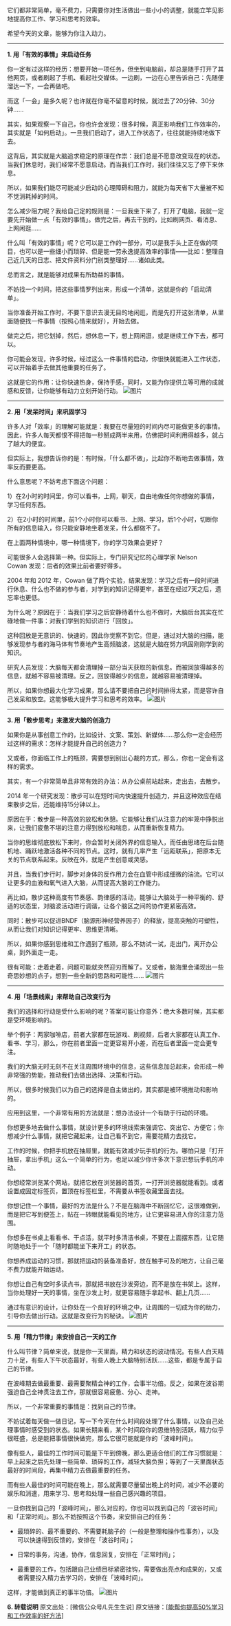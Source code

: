 它们都非常简单，毫不费力，只需要你对生活做出一些小小的调整，就能立竿见影地提高你工作、学习和思考的效率。

希望今天的文章，能够为你注入动力。

------------------------------------------------------------------------
**1. 用「有效的事情」来启动任务**

你一定有过这样的经历：想要开始一项任务，但坐到电脑前，却总是随手打开了其他网页，或者刷起了手机、看起社交媒体。一边刷，一边在心里告诉自己：先随便溜达一下，一会再做吧。

而这「一会」是多久呢？也许就在你毫不留意的时候，就过去了20分钟、30分钟……

其实，如果观察一下自己，你也许会发现：很多时候，真正影响我们工作效率的，其实就是「如何启动」。一旦我们启动了，进入工作状态了，往往就能持续地做下去。

这背后，其实就是大脑追求稳定的原理在作祟：我们总是不愿意改变现在的状态。当我们休息时，我们经常不愿意启动。而当我们工作时，我们往往又忘了停下来休息。

所以，如果我们能尽可能减少启动的心理障碍和阻力，就能为每天省下大量被不知不觉消耗掉的时间。

怎么减少阻力呢？我给自己定的规则是：一旦我坐下来了，打开了电脑，我就一定要先开始做一点「有效的事情」。做完之后，再去干别的，比如刷网页、看消息、上网闲逛……

什么叫「有效的事情」呢？它可以是工作的一部分，可以是我手头上正在做的项目，也可以是一些细小而琐碎、但是能一劳永逸提高效率的事情——比如：整理自己近几天的日志、把文件资料分门别类整理好……诸如此类。

总而言之，就是能够对成果有所助益的事情。

不妨找一个时间，把这些事情罗列出来，形成一个清单，这就是你的「启动清单」。

当你准备开始工作时，不要下意识去漫无目的地闲逛，而是先打开这张清单，从里面随便找一件事情（按照心情来就好），开始去做。

做完之后，把它划掉，然后，想休息一下，想上网闲逛，或是继续工作下去，都可以。

你可能会发现，许多时候，经过这么一件事情的启动，你很快就能进入工作状态，可以开始着手去做其他重要的任务了。

这就是它的作用：让你快速热身，保持手感，同时，又能为你提供立等可用的成就感和反馈，让你能够有动力立刻开始行动。
![图片](<https://xiangce-1251040110.file.myqcloud.com/images/81/agressor/2025/07/WwihJOOXTzXvQo36AicOCpW3poW6UM.png>)

------------------------------------------------------------------------
**2. 用「发呆时间」来巩固学习**

许多人对「效率」的理解可能就是：我要在尽量短的时间内尽可能做更多的事情。因此，许多人每天都恨不得把每一秒掰成两半来用，仿佛把时间利用得越多，就占了越大的便宜。

但实际上，我想告诉你的是：有时候，「什么都不做」，比起你不断地去做事情，效率反而要更高。

什么意思呢？不妨考虑下面这个问题：

1）在2小时的时间里，你可以看书，上网，聊天，自由地做任何你想做的事情，学习任何东西。

2）在2小时的时间里，前1个小时你可以看书、上网、学习，后1个小时，切断你所有的信息输入，你只能安静地坐着发呆，什么都做不了。

在上面两种情境中，哪一种情境下，你的学习效果会更好？

可能很多人会选择第一种。但实际上，专门研究记忆的心理学家 Nelson Cowan 发现：后者的效果比前者要好得多。

2004 年和 2012 年，Cowan 做了两个实验，结果发现：学习之后有一段时间进行休息、什么也不做的参与者，对学到的知识记得更牢，甚至在经过7天之后，遗忘率也更低。

为什么呢？原因在于：当我们学习之后安静待着什么也不做时，大脑后台其实在忙碌地做一件事：对我们学到的知识进行「回放」。

这种回放是无意识的、快速的，因此你觉察不到它。但是，通过对大脑的扫描，能够发现参与者的海马体有节奏地产生高频脑波，这就是大脑在努力巩固刚刚学到的知识。

研究人员发现：大脑每天都会清理掉一部分当天获取的新信息。而被回放得越多的信息，就越不容易被清理。反之，回放得越少的信息，就越容易被清理掉。

所以，如果你想最大化学习成果，那么请不要把自己的时间排得太紧，而是容许自己发呆和放空。这能够极大提升学习和思考的效率。
![图片](<https://xiangce-1251040110.file.myqcloud.com/images/81/agressor/2025/07/vrR237r3R2vf6rqRU7EE7R7E3pvcV7.png>)

------------------------------------------------------------------------
**3. 用「散步思考」来激发大脑的创造力**

如果你是从事创意工作的，比如设计、文案、策划、新媒体……那么你一定会经历过这样的需求：怎样才能提升自己的创造力？

又或者，你面临工作上的瓶颈，需要想到别出心裁的方式，那么，你也一定会有这样的需求。

其实，有一个非常简单且非常有效的办法：从办公桌前站起来，走出去，去散步。

2014 年一个研究发现：散步可以在短时间内快速提升创造力，并且这种效应在结束散步之后，还能维持15分钟以上。

原因在于：散步是一种高效的放松和休憩。它能够让我们从注意力的牢笼中挣脱出来，让我们疲惫不堪的注意力得到放松和喘息，从而重新恢复精力。

当你的思维彻底放松下来时，你会暂时关闭外界的信息输入，而任由思绪在后台随机地、踊跃地激活各种不同的节点。这时，就有几率产生「远距联系」，把原本无关的节点联系起来。反映在外，就是产生创意或灵感。

并且，当我们步行时，脚步对身体的反作用力会在血管中形成细微的湍流。它可以让更多的血液和氧气进入大脑，从而提高大脑的工作能力。

再比如，散步这种高度有节奏感、韵律感的活动，能够让大脑处于一种平衡的、舒适的状态里，对脑波活动进行调谐，让各个脑区之间的协作更紧密高效。

同时：散步可以促进BNDF（脑源形神经营养因子）的释放，提高突触的可塑性，从而让我们对知识记得更牢、思维更清晰。

所以，如果你感到思维和工作遇到了瓶颈，那么不妨试一试，走出门，离开办公桌，到外面走一走。

很有可能：走着走着，问题可能就突然迎刃而解了。又或者，脑海里会涌现出一些奇思妙想的点子，想到一些全新的思路和可能性……
![图片](<https://xiangce-1251040110.file.myqcloud.com/images/81/agressor/2025/07/B6EURu850o7R650mo7FsZsU6Ac8vM6.png>)

------------------------------------------------------------------------
**4. 用「场景线索」来帮助自己改变行为**

我们的选择和行动是受什么影响的呢？答案可能让你意外：绝大多数时候，其实都是受环境影响的。

举个例子：两家咖啡店，前者大家都在玩游戏、刷视频，后者大家都在认真工作、看书、学习，那么，你在前者里面一定更容易开小差，而在后者里面一定会更专注。

我们的大脑无时无刻不在关注周围环境中的信息，这些信息加总起来，会形成一种非常强的势能，推动我们去做出选择、决策和行动。

所以，很多时候我们以为自己的选择是自主做出的，其实都是被环境推动和影响的。

应用到这里，一个非常有用的方法就是：想办法设计一个有助于行动的环境。

你想更多地去做什么事情，就设计更多的环境线索来强调它、突出它、方便它；你想减少什么事情，就把它藏起来，让自己看不到它，需要花精力去找它。

工作的时候，你把手机放在抽屉里，就能有效减少玩手机的行为。哪怕只是「打开抽屉，拿出手机」这么一个简单的行为，也足以减少你许多次下意识想玩手机的冲动。

你想经常浏览某个网站，就把它放在浏览器的首页，一打开浏览器就能看到。或者设置成固定标签页，置顶在标签栏里，不需要从书签收藏里面去找。

你想记住一个事情，最好的方法是什么？不是在脑海中不断回忆它，这很难做到，而是把它写到便签上，贴在一转眼就能看见的地方，让它更容易进入你的注意力范围。

你想多在书桌上看看书、干点活，就平时多清洁书桌，不要在上面摆东西，让它随时随地处于一个「随时都能坐下来开工」的状态。

你想养成运动的习惯，那就把运动的装备准备好，放在触手可及的地方，让自己毫不费力就能开始运动。

你想让自己有空时多读点书，那就把书放在沙发旁边，而不是放在书架上。这样，当你处理好一天的事情，坐在沙发上时，就更容易随手拿起书、翻上几页……

通过有意识的设计，让你处在一个良好的环境之中，让周围的一切成为你的助力，引导你去做出行动。这就是改变行为的秘诀。
![图片](<https://xiangce-1251040110.file.myqcloud.com/images/81/agressor/2025/07/LffuJ4tvzhHtEG26G2M2ht6utZNNlj.png>)

------------------------------------------------------------------------
**5. 用「精力节律」来安排自己一天的工作**

什么叫节律？简单来说，就是你一天里面，精力和状态的波动情况。有些人白天精力十足，有些人下午状态最好，有些人晚上大脑特别活跃……这些，都是专属于自己的节律。

在波峰期去做最重要、最需要聚精会神的工作，会事半功倍。反之，如果在波谷期强迫自己全神贯注去工作，那就很容易疲惫、分心、走神。

所以，一个非常重要的事情是：找到自己的节律。

不妨试着每天做一做日记，写一下今天在什么时间段处理了什么事情，以及自己处理事情时感受到的状态。如果长期来看，某个时间段你的思维特别活跃，精力似乎很旺盛，总是能把事情很快做完，那么它很可能就是你的「波峰时间」。

像有些人，最佳的工作时间可能是下午到傍晚，那么更适合他们的工作习惯就是：早上起来之后先处理一些简单、琐碎的工作，减轻大脑负担；等到了一天里面状态最好的时间段，再集中精力去做最重要的任务。

而有些人最佳的时间可能在晚上，那么就需要尽量留出晚上的时间，减少不必要的娱乐和消遣，用来学习、思考和处理一些自己感兴趣的项目。

一旦你找到自己的「波峰时间」，那么对应的，你也可以找到自己的「波谷时间」和「正常时间」。那么不妨按照这个节奏，来安排自己的任务：

-   最琐碎的、最不重要的、不需要耗脑子的（一般是整理和操作性事务），以及可以快速得到反馈的，安排在「波谷时间」；
    
-   日常的事务，沟通，协作，信息回复，安排在「正常时间」；
    
-   最重要的工作，包括跟自己业绩目标紧密挂钩，需要做出亮点和成果的，又或者需要投入精力去学习的，安排在「波峰时间」。

  
这样，才能做到真正的事半功倍。
![图片](<https://xiangce-1251040110.file.myqcloud.com/images/81/agressor/2025/07/Z8M32JV1VM38K0UkV19dD1HvV2zu8g.png>)   

**6.  转载说明**
原文出处：[微信公众号/L先生生说]
原文链接：[[能帮你提高50%学习和工作效率的好方法](<https://mp.weixin.qq.com/s/8as12gNdggWJ0ASNTiRLDA>)]


